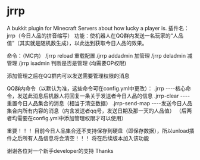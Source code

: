 # jrrp
A bukkit plugin for Minecraft Servers about how lucky a player is.
插件名：jrrp（今日人品的拼音缩写）
功能：使机器人在QQ群内发送一名玩家的“人品值”（其实就是随机数生成），以此达到获取今日人品的效果。

命令：（MC内）
/jrrp reload                 重载配置
/jrrp addadmin <qqid>          加管理
/jrrp deladmin <qqid>          减管理
/jrrp isadmin <qqid>    判断是否是管理
(均需要OP权限)

添加管理之后在QQ群内可以发送需要管理权限的消息

QQ群内命令（以默认为准，这些命令可在config.yml中更改）：
.jrrp ----核心命令，发送此消息后机器人将回复一条关于发送者今日人品的信息
.jrrp-clear ----重置今日人品集合的消息（相当于清空数据）
.jrrp-send-map ----发送今日人品集合内所有内容的消息（内含发送者qq号，发送日期及那一天的人品值）
（后两者均需要在config.yml中添加管理权限才可以使用）

重要！！！
目前今日人品集合还不支持保存到硬盘（即保存数据），所以unload插件之后所有人品信息将会清空！！！
将在后续版本加入该功能

谢谢各位对一个新手developer的支持
Thanks

